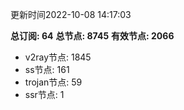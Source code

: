 更新时间2022-10-08 14:17:03

**总订阅: 64**
**总节点: 8745**
**有效节点: 2066**
- v2ray节点: 1845
- ss节点: 161
- trojan节点: 59
- ssr节点: 1
